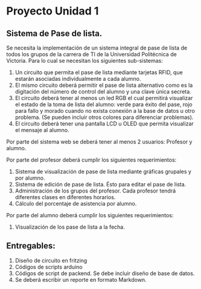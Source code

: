 # Proyecto Unidad 1
## Sistema de Pase de lista.


Se necesita la implementación de un sistema integral de pase de lista de todos los grupos de la carrera de TI de la Universidad Politécnica de Victoria. Para lo cual se necesitan los siguientes sub-sistemas:

  1. Un circuito que permita el pase de lista mediante tarjetas RFID, que estarán asociadas individualmente a cada alumno.
  2. El mismo circuito deberá permitir el pase de lista alternativo como es la digitación del número de control del alumno y una clave única secreta.
  3. El circuito deberá tener al menos un led RGB el cual permitirá visualizar el estado de la toma de lista del alumno: verde para éxito del pase, rojo para fallo y morado cuando no exista conexión a la base de datos u otro problema. (Se pueden incluir otros colores para diferenciar problemas).
  4. El circuito deberá tener una pantalla LCD u OLED que permita visualizar el mensaje al alumno.


Por parte del sistema web se deberá tener al menos 2 usuarios: Profesor y alumno.

Por parte del profesor deberá cumplir los siguientes requerimientos:

  1. Sistema de visualización de pase de lista mediante gráficas grupales y por alumno.
  2. Sistema de edición de pase de lista. Ésto para editar el pase de lista.
  3. Administración de los grupos del profesor. Cada profesor tendrá diferentes clases en diferentes horarios.
  4. Cálculo del porcentaje de asistencia por alumno.

Por parte del alumno deberá cumplir los siguientes requerimientos:

  1. Visualización de los pase de lista a la fecha.


## Entregables:

  1. Diseño de circuito en fritzing
  2. Códigos de scripts arduino
  3. Códigos de script de packend. Se debe incluir diseño de base de datos.
  4. Se deberá escribir un reporte en formato Markdown.
